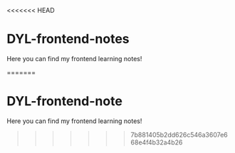 <<<<<<< HEAD
# DYL-frontend-notes
Here you can find my frontend learning notes!

=======
# DYL-frontend-note
Here you can find my frontend learning notes!
>>>>>>> 7b881405b2dd626c546a3607e668e4f4b32a4b26
